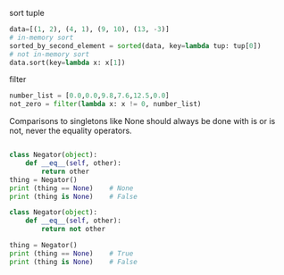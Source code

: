 sort tuple
```python
data=[(1, 2), (4, 1), (9, 10), (13, -3)]
# in-memory sort
sorted_by_second_element = sorted(data, key=lambda tup: tup[0])
# not in-memory sort
data.sort(key=lambda x: x[1])
```

filter
```python
number_list = [0.0,0.0,9.8,7.6,12.5,0.0]
not_zero = filter(lambda x: x != 0, number_list)
```

Comparisons to singletons like None should always be done with is or is not, never the equality operators.
```python

class Negator(object):
    def __eq__(self, other):
        return other
thing = Negator()
print (thing == None)    # None
print (thing is None)    # False

class Negator(object):
    def __eq__(self, other):
        return not other

thing = Negator()
print (thing == None)    # True
print (thing is None)    # False
```